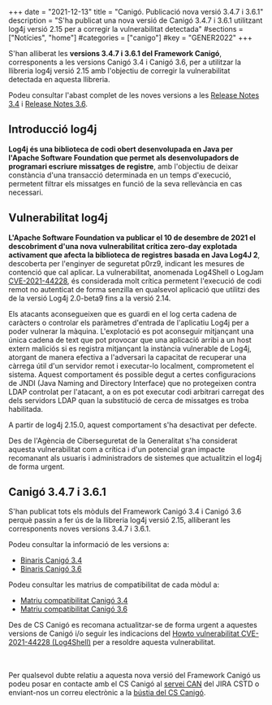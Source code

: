 +++
date        = "2021-12-13"
title       = "Canigó. Publicació nova versió 3.4.7 i 3.6.1"
description = "S'ha publicat una nova versió de Canigó 3.4.7 i 3.6.1 utilitzant log4j versió 2.15 per a corregir la vulnerabilitat detectada"
#sections    = ["Notícies", "home"]
#categories  = ["canigo"]
#key         = "GENER2022"
+++

S'han alliberat les **versions 3.4.7 i 3.6.1 del Framework Canigó**, corresponents a les versions Canigó 3.4 i Canigó 3.6, per a utilitzar
la llibreria log4j versió 2.15 amb l'objectiu de corregir la vulnerabilitat detectada en aquesta llibreria.

Podeu consultar l'abast complet de les noves versions a les [Release Notes 3.4](/canigo-download-related/release-notes-canigo-34) i
[Release Notes 3.6](/canigo-download-related/release-notes-canigo-36).

## Introducció log4j

**Log4j és una biblioteca de codi obert desenvolupada en Java per l'Apache Software Foundation que permet als desenvolupadors
de programari escriure missatges de registre**, amb l'objectiu de deixar constància d'una transacció determinada en un temps d'execució,
permetent filtrar els missatges en funció de la seva rellevància en cas necessari.

## Vulnerabilitat log4j

**L'Apache Software Foundation va publicar el 10 de desembre de 2021 el descobriment d'una nova vulnerabilitat crítica zero-day
explotada activament que afecta la biblioteca de registres basada en Java Log4J 2**, descoberta per l'enginyer de seguretat p0rz9,
indicant les mesures de contenció que cal aplicar. La vulnerabilitat, anomenada Log4Shell o LogJam
[CVE-2021-44228](https://cve.mitre.org/cgi-bin/cvename.cgi?name=CVE-2021-44228), és considerada molt crítica permetent l'execució
de codi remot no autenticat de forma senzilla en qualsevol aplicació que utilitzi des de la versió Log4j 2.0-beta9 fins a la versió 2.14.

Els atacants aconsegueixen que es guardi en el log certa cadena de caràcters o controlar els paràmetres d'entrada de l'aplicatiu Log4j
per a poder vulnerar la màquina. L'explotació es pot aconseguir mitjançant una única cadena de text que pot provocar que una
aplicació arribi a un host extern maliciós si es registra mitjançant la instància vulnerable de Log4j, atorgant de manera
efectiva a l'adversari la capacitat de recuperar una càrrega útil d'un servidor remot i executar-lo localment, comprometent
el sistema. Aquest comportament és possible degut a certes configuracions de JNDI (Java Naming and Directory Interface) que
no protegeixen contra LDAP controlat per l'atacant, a on es pot executar codi arbitrari carregat des dels servidors LDAP quan
la substitució de cerca de missatges es troba habilitada.

A partir de log4j 2.15.0, aquest comportament s'ha desactivat per defecte.

Des de l'Agència de Ciberseguretat de la Generalitat s'ha considerat aquesta vulnerabilitat com a crítica i d'un potencial
gran impacte recomanant als usuaris i administradors de sistemes que actualitzin el log4j de forma urgent.

## Canigó 3.4.7 i 3.6.1

S'han publicat tots els mòduls del Framework Canigó 3.4 i Canigó 3.6 perquè passin a fer ús de la llibreria log4j versió 2.15,
alliberant les corresponents noves versions 3.4.7 i 3.6.1.

Podeu consultar la informació de les versions a:

- [Binaris Canigó 3.4](/canigo/download/canigo-34/)
- [Binaris Canigó 3.6](/canigo/download/canigo-36/)

Podeu consultar les matrius de compatibilitat de cada mòdul a:

- [Matriu compatibilitat Canigó 3.4](/canigo-download-related/matrius-compatibilitats/canigo-34/)
- [Matriu compatibilitat Canigó 3.6](/canigo-download-related/matrius-compatibilitats/canigo-36/)

Des de CS Canigó es recomana actualitzar-se de forma urgent a aquestes versions de Canigó i/o seguir les
indicacions del [Howto vulnerabilitat CVE-2021-44228 (Log4Shell)](/howtos/2021-12-13-Howto-canigo-log4jshell/)
per a resoldre aquesta vulnerabilitat.

<br/><br/>
Per qualsevol dubte relatiu a aquesta nova versió del Framework Canigó us podeu posar en contacte amb el CS Canigó
al [servei CAN](https://cstd.ctti.gencat.cat/jiracstd/projects/CAN) del JIRA CSTD o enviant-nos un correu electrònic
a la [bústia del CS Canigó](mailto:oficina-tecnica.canigo.ctti@gencat.cat).